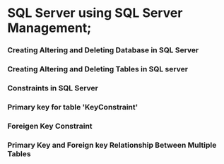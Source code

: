 #  SQL Server using SQL Server Management;

### Creating Altering and Deleting Database in SQL Server
### Creating Altering and Deleting Tables in SQL server
### Constraints in SQL Server
### Primary key for table 'KeyConstraint'
### Foreigen Key Constraint 
### Primary Key and Foreign key Relationship Between Multiple Tables

